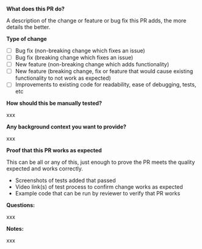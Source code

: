**What does this PR do?**

A description of the change or feature or bug fix this PR adds,
the more details the better.

**Type of change**

- [ ] Bug fix (non-breaking change which fixes an issue)
- [ ] Bug fix (breaking change which fixes an issue)
- [ ] New feature (non-breaking change which adds functionality)
- [ ] New feature (breaking change, fix or feature that would cause existing functionality to not work as expected)
- [ ] Improvements to existing code for readability, ease of debugging, tests, etc 

**How should this be manually tested?**

xxx

**Any background context you want to provide?**

xxx

**Proof that this PR works as expected**

This can be all or any of this, just enough to prove the PR meets the quality
expected and works correctly.
- Screenshots of tests added that passed
- Video link(s) of test process to confirm change works as expected
- Example code that can be run by reviewer to verify that PR works

**Questions:**

xxx

**Notes:**

xxx
